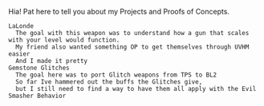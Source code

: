 Hia! Pat here to tell you about my Projects and Proofs of Concepts.

    LaLonde
      The goal with this weapon was to understand how a gun that scales with your level would function.
      My friend also wanted something OP to get themselves through UVHM easier
      And I made it pretty
    Gemstone Glitches
      The goal here was to port Glitch weapons from TPS to BL2
      So far Ive hammered out the buffs the Glitches give,
      but I still need to find a way to have them all apply with the Evil Smasher Behavior
